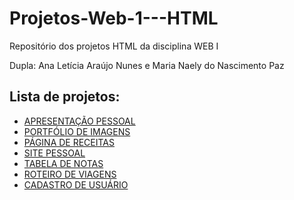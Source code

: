 # Projetos-Web-1---HTML
Repositório dos projetos HTML da disciplina WEB I

Dupla: Ana Letícia Araújo Nunes e Maria Naely do Nascimento Paz

## Lista de projetos:
- [APRESENTAÇÃO PESSOAL](1-APRESENTAÇÃO-PESSOAL/index.html)
- [PORTFÓLIO DE IMAGENS](2-PORTFÓLIO-DE-IMAGENS/index.html)
- [PÁGINA DE RECEITAS](3-PÁGINA-DE-RECEITAS/index.html)
- [SITE PESSOAL](4-SITE-PESSOAL/index.html)
- [TABELA DE NOTAS](5-TABELA-DE-NOTAS/index.html)
- [ROTEIRO DE VIAGENS](6-ROTEIRO-DE-VIAGENS/index.html)
- [CADASTRO DE USUÁRIO](7-CADASTRO-DE-USUÁRIO/index.html)
